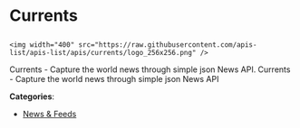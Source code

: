 # Currents<p align="center">
    <img width="400" src="https://raw.githubusercontent.com/apis-list/apis-list/apis/currents/logo_256x256.png" />
</p>

Currents - Capture the world news through simple json News API. Currents - Capture the world news through simple json News API

**Categories**:

- [News & Feeds](https://github/apis-list/apis-list#news-and-feeds)





